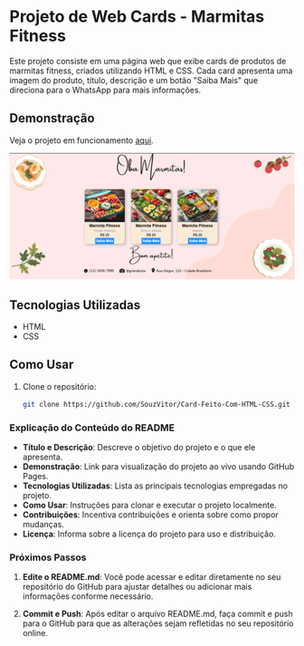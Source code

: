 # Projeto de Web Cards - Marmitas Fitness

Este projeto consiste em uma página web que exibe cards de produtos de marmitas fitness, criados utilizando HTML e CSS. Cada card apresenta uma imagem do produto, título, descrição e um botão "Saiba Mais" que direciona para o WhatsApp para mais informações.

## Demonstração

Veja o projeto em funcionamento [aqui](https://souzvitor.github.io/Card-Feito-Com-HTML-CSS/).

![Screenshot do projeto](obamarmitas.png)

## Tecnologias Utilizadas

- HTML
- CSS

## Como Usar

1. Clone o repositório:

   ```bash
   git clone https://github.com/SouzVitor/Card-Feito-Com-HTML-CSS.git

### Explicação do Conteúdo do README

- **Título e Descrição**: Descreve o objetivo do projeto e o que ele apresenta.
- **Demonstração**: Link para visualização do projeto ao vivo usando GitHub Pages.
- **Tecnologias Utilizadas**: Lista as principais tecnologias empregadas no projeto.
- **Como Usar**: Instruções para clonar e executar o projeto localmente.
- **Contribuições**: Incentiva contribuições e orienta sobre como propor mudanças.
- **Licença**: Informa sobre a licença do projeto para uso e distribuição.

### Próximos Passos

1. **Edite o README.md**: Você pode acessar e editar diretamente no seu repositório do GitHub para ajustar detalhes ou adicionar mais informações conforme necessário.
   
2. **Commit e Push**: Após editar o arquivo README.md, faça commit e push para o GitHub para que as alterações sejam refletidas no seu repositório online.


